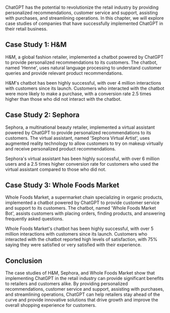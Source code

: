 
ChatGPT has the potential to revolutionize the retail industry by providing personalized recommendations, customer service and support, assisting with purchases, and streamlining operations. In this chapter, we will explore case studies of companies that have successfully implemented ChatGPT in their retail business.

Case Study 1: H\&M
------------------

H\&M, a global fashion retailer, implemented a chatbot powered by ChatGPT to provide personalized recommendations to its customers. The chatbot, named 'Henne', uses natural language processing to understand customer queries and provide relevant product recommendations.

H\&M's chatbot has been highly successful, with over 4 million interactions with customers since its launch. Customers who interacted with the chatbot were more likely to make a purchase, with a conversion rate 2.5 times higher than those who did not interact with the chatbot.

Case Study 2: Sephora
---------------------

Sephora, a multinational beauty retailer, implemented a virtual assistant powered by ChatGPT to provide personalized recommendations to its customers. The virtual assistant, named 'Sephora Virtual Artist', uses augmented reality technology to allow customers to try on makeup virtually and receive personalized product recommendations.

Sephora's virtual assistant has been highly successful, with over 6 million users and a 2.5 times higher conversion rate for customers who used the virtual assistant compared to those who did not.

Case Study 3: Whole Foods Market
--------------------------------

Whole Foods Market, a supermarket chain specializing in organic products, implemented a chatbot powered by ChatGPT to provide customer service and support to its customers. The chatbot, named 'Whole Foods Market Bot', assists customers with placing orders, finding products, and answering frequently asked questions.

Whole Foods Market's chatbot has been highly successful, with over 5 million interactions with customers since its launch. Customers who interacted with the chatbot reported high levels of satisfaction, with 75% saying they were satisfied or very satisfied with their experience.

Conclusion
----------

The case studies of H\&M, Sephora, and Whole Foods Market show that implementing ChatGPT in the retail industry can provide significant benefits to retailers and customers alike. By providing personalized recommendations, customer service and support, assisting with purchases, and streamlining operations, ChatGPT can help retailers stay ahead of the curve and provide innovative solutions that drive growth and improve the overall shopping experience for customers.
